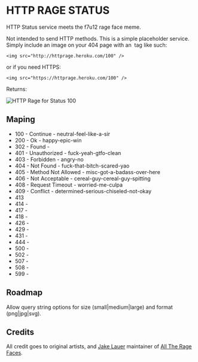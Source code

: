 # HTTP RAGE STATUS

HTTP Status service meets the f7u12 rage face meme. 

Not intended to send HTTP methods. This is a simple placeholder service. Simply include an image on your 404 page with an <img> tag like such:

	<img src="http://httprage.heroku.com/100" />

or if you need HTTPS: 

	<img src="https://httprage.heroku.com/100" />

Returns:

![HTTP Rage for Status 100](https://httprage.heroku.com/100 "HTTP Rage for Status 100")

## Maping
* 100 - Continue - neutral-feel-like-a-sir
* 200 - Ok - happy-epic-win
* 302 - Found - 
* 401 - Unauthorized - fuck-yeah-gtfo-clean
* 403 - Forbidden - angry-no
* 404 - Not Found - fuck-that-bitch-scared-yao
* 405 - Method Not Allowed - misc-got-a-badass-over-here
* 406 - Not Acceptable - cereal-guy-cereal-guy-spitting
* 408 - Request Timeout - worried-me-culpa
* 409 - Conflict - determined-serious-chiseled-not-okay
* 413
* 414 -
* 417 -
* 418 -
* 426 -
* 429 -
* 431 -
* 444 - 
* 500 -
* 502 -
* 507 - 
* 508 -
* 599 -

## Roadmap

Allow query string options for size (small|medium|large) and format (png|jpg|svg).

## Credits

All credit goes to original artists, and [Jake Lauer](http://jakelauer.com/) maintainer of [All The Rage Faces](http://alltheragefaces.com/).
